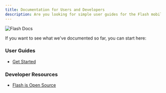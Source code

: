 ```yaml
---
title: Documentation for Users and Developers
description: Are you looking for simple user guides for the Flash mobile app, or more indepth developer resources and api references? You've come to the right place! Welcome to...
---
```

![Flash Docs](/images/flash-docs-logo.png)

If you want to see what we've documented so far, you can start here:

### User Guides
-   [Get Started](/en/get-started)

### Developer Resources
-  [Flash is Open Source](/en/open-source)